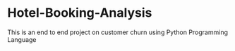 # Hotel-Booking-Analysis

This is an end to end project on customer churn
using Python Programming Language
